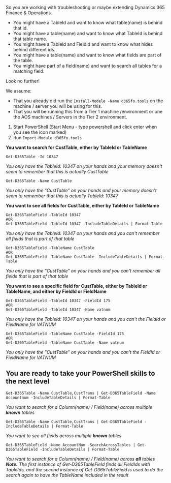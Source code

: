 So you are working with troubleshooting or maybe extending Dynamics 365 Finance & Operations.

* You might have a TableId and want to know what table(name) is behind that id.
* You might have a table(name) and want to know what TableId is behind that table name.
* You might have a TableId and FieldId and want to know what hides behind different ids.
* You might have a table(name) and want to know what fields are part of the table.
* You might have part of a field(name) and want to search all tables for a matching field.

Look no further!

We assume:
* That you already did run the `Install-Modele -Name d365fo.tools` on the machine / server you will be using for this. 
* That you will be running this from a Tier 1 machine /environment or one the AOS machines / Servers in the Tier 2 environment.

1. Start PowerShell (Start Menu - type powershell and click enter when you see the icon marked)
2. Run `Import-Module d365fo.tools`

**You want to search for CustTable, either by TableId or TableName**

```
Get-D365Table -Id 10347
```
*You only have the TableId: 10347 on your hands and your memory doesn't seem to remember that this is actually CustTable*

```
Get-D365Table -Name CustTable
```
*You only have the "CustTable" on your hands and your memory doesn't seem to remember that this is actually TableId: 10347*

**You want to see all fields for CustTable, either by TableId or TableName**
```
Get-D365TableField -TableId 10347
#OR
Get-D365TableField -TableId 10347 -IncludeTableDetails | Format-Table
```
*You only have the TableId: 10347 on your hands and you can't remember all fields that is part of that table*
```
Get-D365TableField -TableName CustTable
#OR
Get-D365TableField -TableName CustTable -IncludeTableDetails | Format-Table
```
*You only have the "CustTable" on your hands and you can't remember all fields that is part of that table*

**You want to see a specific field for CustTable, either by TableId or TableName, and either by FieldId or FieldName**
```
Get-D365TableField -TableId 10347 -FieldId 175
#OR
Get-D365TableField -TableId 10347 -Name vatnum
```
*You only have the TableId: 10347 on your hands and you can't the FieldId or FieldName for VATNUM*
```
Get-D365TableField -TableName CustTable -FieldId 175
#OR
Get-D365TableField -TableName CustTable -Name vatnum
```
*You only have the "CustTable" on your hands and you can't the FieldId or FieldName for VATNUM*

## **You are ready to take your PowerShell skills to the next level**
```
Get-D365Table -Name CustTable,CustTrans | Get-D365TableField -Name Accountnum -IncludeTableDetails | Format-Table
```
*You want to search for a Column(name) / Field(name) across multiple **known** tables*

```
Get-D365Table -Name CustTable,CustTrans | Get-D365TableField -IncludeTableDetails | Format-Table
```
*You want to see all fields across multiple **known** tables*

```
Get-D365TableField -Name AccountNum -SearchAcrossTables | Get-D365TableField -IncludeTableDetails | Format-Table
```
*You want to search for a Column(name) / Field(name) across **all** tables*
***Note:** The first instance of Get-D365TableField finds all FieldIds with TableIds, and the second instance of Get-D365TableField is used to do the search again to have the TableName included in the result*